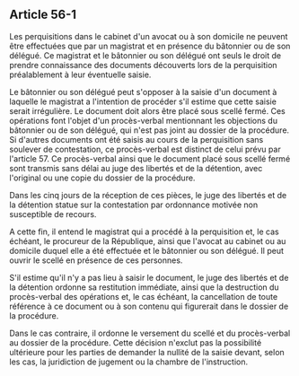 Article 56-1
----
Les perquisitions dans le cabinet d'un avocat ou à son domicile ne peuvent être
effectuées que par un magistrat et en présence du bâtonnier ou de son délégué.
Ce magistrat et le bâtonnier ou son délégué ont seuls le droit de prendre
connaissance des documents découverts lors de la perquisition préalablement à
leur éventuelle saisie.

Le bâtonnier ou son délégué peut s'opposer à la saisie d'un document à laquelle
le magistrat a l'intention de procéder s'il estime que cette saisie serait
irrégulière. Le document doit alors être placé sous scellé fermé. Ces opérations
font l'objet d'un procès-verbal mentionnant les objections du bâtonnier ou de
son délégué, qui n'est pas joint au dossier de la procédure. Si d'autres
documents ont été saisis au cours de la perquisition sans soulever de
contestation, ce procès-verbal est distinct de celui prévu par l'article 57. Ce
procès-verbal ainsi que le document placé sous scellé fermé sont transmis sans
délai au juge des libertés et de la détention, avec l'original ou une copie du
dossier de la procédure.

Dans les cinq jours de la réception de ces pièces, le juge des libertés et de la
détention statue sur la contestation par ordonnance motivée non susceptible de
recours.

A cette fin, il entend le magistrat qui a procédé à la perquisition et, le cas
échéant, le procureur de la République, ainsi que l'avocat au cabinet ou au
domicile duquel elle a été effectuée et le bâtonnier ou son délégué. Il peut
ouvrir le scellé en présence de ces personnes.

S'il estime qu'il n'y a pas lieu à saisir le document, le juge des libertés et
de la détention ordonne sa restitution immédiate, ainsi que la destruction du
procès-verbal des opérations et, le cas échéant, la cancellation de toute
référence à ce document ou à son contenu qui figurerait dans le dossier de la
procédure.

Dans le cas contraire, il ordonne le versement du scellé et du procès-verbal au
dossier de la procédure. Cette décision n'exclut pas la possibilité ultérieure
pour les parties de demander la nullité de la saisie devant, selon les cas, la
juridiction de jugement ou la chambre de l'instruction.
